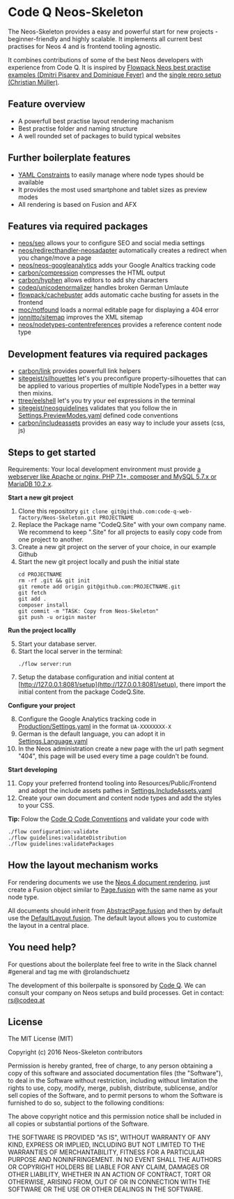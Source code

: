 # Code Q Neos-Skeleton

The Neos-Skeleton provides a easy and powerful start for new projects - beginner-friendly and highly scalable. It implements all current best practises for Neos 4 and is frontend tooling agnostic.

It combines contributions of some of the best Neos developers with experience from Code Q. It is inspired by [Flowpack Neos best practise examples (Dmitri Pisarev and Dominique Feyer)](https://github.com/Flowpack/fusion-bp) and the [single repro setup (Christian Müller)](https://github.com/kitsunet/composer-install-testing).


## Feature overview

 - A powerfull best practise layout rendering machanism
 - Best practise folder and naming structure
 - A well rounded set of packages to build typical websites

## Further boilerplate features

 - [YAML Constraints](https://www.youtube.com/watch?v=ZCRYsYvxXFI) to easily manage where node types should be available
 - It provides the most used smartphone and tablet sizes as preview modes
 - All rendering is based on Fusion and AFX

## Features via required packages

 - [neos/seo](https://github.com/neos/neos-seo) allows your to configure SEO and social media settings
 - [neos/redirecthandler-neosadapter](https://github.com/neos/redirecthandler-neosadapter) automatically creates a redirect when you change/move a page
 - [neos/neos-googleanalytics](https://github.com/neos/neos-googleanalytics) adds your Google Analtics tracking code
 - [carbon/compression](https://github.com/CarbonPackages/Carbon.Compression) compresses the HTML output
 - [carbon/hyphen](https://github.com/CarbonPackages/Carbon.Hyphen) allows editors to add shy characters
 - [codeq/unicodenormalizer](https://github.com/code-q-web-factory/neos-unicodenormalizer) handles broken German Umlaute
 - [flowpack/cachebuster](https://github.com/Flowpack/Flowpack.CacheBuster) adds automatic cache busting for assets in the frontend
 - [moc/notfound](https://github.com/mocdk/MOC.NotFound) loads a normal editable page for displaying a 404 error
 - [jonnitto/sitemap](https://github.com/jonnitto/Jonnitto.Sitemap) improves the XML sitemap
 - [neos/nodetypes-contentreferences](https://github.com/neos/nodetypes-contentreferences) provides a reference content node type
 
## Development features via required packages

 - [carbon/link](https://github.com/jonnitto/Carbon.Link) provides powerfull link helpers
 - [sitegeist/silhouettes](https://github.com/sitegeist/Sitegeist.Silhouettes) let's you preconfigure property-silhouettes that can be applied to various properties of multiple NodeTypes in a better way then mixins.
 - [ttree/eelshell](https://github.com/ttreeagency/EelShell) let's you try your eel expressions in the terminal
 - [sitegeist/neosguidelines](https://github.com/sitegeist/Sitegeist.NeosGuidelines) validates that you follow the in [Settings.PreviewModes.yaml](DistributionPackages/CodeQ.Site/Configuration/Settings.PreviewModes.yaml) defined code conventions
 - [carbon/includeassets](https://github.com/CarbonPackages/Carbon.IncludeAssets) provides an easy way to include your assets (css, js)


## Steps to get started

Requirements:
Your local development environment must provide [a webserver like Apache or nginx, PHP 7.1+, composer and MySQL 5.7.x or MariaDB 10.2.x](https://www.neos.io/download-and-extend.html).

__Start a new git project__

1. Clone this repository `git clone git@github.com:code-q-web-factory/Neos-Skeleton.git PROJECTNAME`
2. Replace the Package name "CodeQ.Site" with your own company name. We recommend to keep ".Site" for all projects to easily copy code from one project to another.
3. Create a new git project on the server of your choice, in our example Github
4. Start the new git project locally and push the initial state
    ```
    cd PROJECTNAME
    rm -rf .git && git init
    git remote add origin git@github.com:PROJECTNAME.git
    git fetch
    git add .
    composer install
    git commit -m "TASK: Copy from Neos-Skeleton"
    git push -u origin master
    ```

__Run the project locallly__

5. Start your database server.
6. Start the local server in the terminal:
    ```
    ./flow server:run
    ```
7. Setup the database configuration and initial content at [http://127.0.0.1:8081/setup](http://127.0.0.1:8081/setup), there import the initial content from the package CodeQ.Site.

__Configure your project__

8. Configure the Google Analytics tracking code in [Production/Settings.yaml](DistributionPackages/CodeQ.Site/Configuration/Production/Settings.yaml) in the format `UA-XXXXXXXX-X`
9. German is the default language, you can adopt it in [Settings.Language.yaml](DistributionPackages/CodeQ.Site/Configuration/Settings.Language.yaml)
10. In the Neos administration create a new page with the url path segment "404", this page will be used every time a page couldn't be found.

__Start developing__

11. Copy your preferred frontend tooling into Resources/Public/Frontend and adopt the include assets pathes in [Settings.IncludeAssets.yaml](DistributionPackages/CodeQ.Site/Configuration/Settings.IncludeAssets.yaml)
12. Create your own document and content node types and add the styles to your CSS.

__Tip:__
Folow the [Code Q Code Conventions](https://docs.google.com/document/d/13ykoM0Ta2qJvO_6BYa-DIsx7_MxFsInOSbJqJHuINBw/edit?usp=sharing) and validate your code with
```
./flow configuration:validate
./flow guidelines:validateDistribution
./flow guidelines:validatePackages
```

## How the layout mechanism works

For rendering documents we use the [Neos 4 document rendering](http://neos.readthedocs.io/en/stable/CreatingASite/RenderingCustomMarkup/PageRendering.html), just create a Fusion object similar to [Page.fusion](DistributionPackages/CodeQ.Site/Resources/Private/Fusion/Document/Page/Page.fusion) with the same name as your node type.

All documents should inherit from [AbstractPage.fusion](DistributionPackages/CodeQ.Site/Resources/Private/Fusion/Document/AbstractPage/AbstractPage.fusion) and then by default use the [DefaultLayout.fusion](DistributionPackages/CodeQ.Site/Resources/Private/Fusion/Component/DefaultLayout/DefaultLayout.fusion). The default layout allows you to customize the layout in a central place.


## You need help?

For questions about the boilerplate feel free to write in the Slack channel #general and tag me with @rolandschuetz

The development of this boilerpalte is sponsored by [Code Q](https://codeq.at/de/kontakt). We can consult your company on Neos setups and build processes. Get in contact: rs@codeq.at


## License

The MIT License (MIT)

Copyright (c) 2016 Neos-Skeleton contributors

Permission is hereby granted, free of charge, to any person obtaining a copy
of this software and associated documentation files (the "Software"), to deal
in the Software without restriction, including without limitation the rights
to use, copy, modify, merge, publish, distribute, sublicense, and/or sell
copies of the Software, and to permit persons to whom the Software is
furnished to do so, subject to the following conditions:

The above copyright notice and this permission notice shall be included in all
copies or substantial portions of the Software.

THE SOFTWARE IS PROVIDED "AS IS", WITHOUT WARRANTY OF ANY KIND, EXPRESS OR
IMPLIED, INCLUDING BUT NOT LIMITED TO THE WARRANTIES OF MERCHANTABILITY,
FITNESS FOR A PARTICULAR PURPOSE AND NONINFRINGEMENT. IN NO EVENT SHALL THE
AUTHORS OR COPYRIGHT HOLDERS BE LIABLE FOR ANY CLAIM, DAMAGES OR OTHER
LIABILITY, WHETHER IN AN ACTION OF CONTRACT, TORT OR OTHERWISE, ARISING FROM,
OUT OF OR IN CONNECTION WITH THE SOFTWARE OR THE USE OR OTHER DEALINGS IN THE
SOFTWARE.
